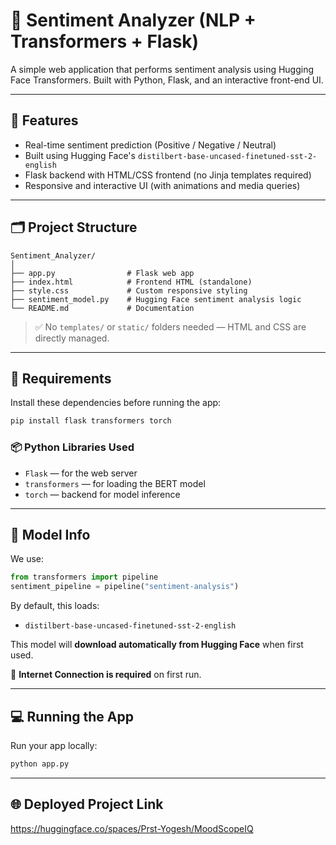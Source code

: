
# 🧠 Sentiment Analyzer (NLP + Transformers + Flask)

A simple web application that performs sentiment analysis using Hugging Face Transformers. Built with Python, Flask, and an interactive front-end UI.

---

## 🚀 Features

- Real-time sentiment prediction (Positive / Negative / Neutral)
- Built using Hugging Face's `distilbert-base-uncased-finetuned-sst-2-english`
- Flask backend with HTML/CSS frontend (no Jinja templates required)
- Responsive and interactive UI (with animations and media queries)

---

## 🗂 Project Structure

```
Sentiment_Analyzer/
│
├── app.py                # Flask web app
├── index.html            # Frontend HTML (standalone)
├── style.css             # Custom responsive styling
├── sentiment_model.py    # Hugging Face sentiment analysis logic
└── README.md             # Documentation
```

> ✅ No `templates/` or `static/` folders needed — HTML and CSS are directly managed.

---

## 🔧 Requirements

Install these dependencies before running the app:

```bash
pip install flask transformers torch
```

### 📦 Python Libraries Used
- `Flask` — for the web server
- `transformers` — for loading the BERT model
- `torch` — backend for model inference

---

## 🧠 Model Info

We use:

```python
from transformers import pipeline
sentiment_pipeline = pipeline("sentiment-analysis")
```

By default, this loads:

- `distilbert-base-uncased-finetuned-sst-2-english`

This model will **download automatically from Hugging Face** when first used.

📡 **Internet Connection is required** on first run.

---

## 💻 Running the App

Run your app locally:

```bash
python app.py
```

---

## 🌐 Deployed Project Link
https://huggingface.co/spaces/Prst-Yogesh/MoodScopeIQ



